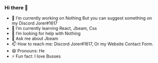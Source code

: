 ### Hi there 👋


- 🔭 I’m currently working on Nothing But you can suggest something on my Discord Jorer#1617
- 🌱 I’m currently learning React, Jbeam, Css
- 🤔 I’m looking for help with Nothing
- 💬 Ask me about Jbeam
- 📫 How to reach me: Discord Jorer#1617, Or my Website Contact Form.
- 😄 Pronouns: He
- ⚡ Fun fact: I love Busses
